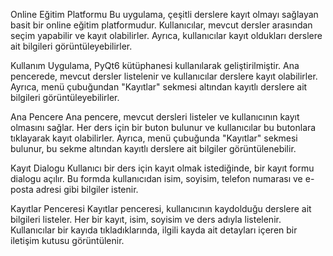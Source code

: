 Online Eğitim Platformu
Bu uygulama, çeşitli derslere kayıt olmayı sağlayan basit bir online eğitim platformudur. Kullanıcılar, mevcut dersler arasından seçim yapabilir ve kayıt olabilirler. Ayrıca, kullanıcılar kayıt oldukları derslere ait bilgileri görüntüleyebilirler.

Kullanım
Uygulama, PyQt6 kütüphanesi kullanılarak geliştirilmiştir. Ana pencerede, mevcut dersler listelenir ve kullanıcılar derslere kayıt olabilirler. Ayrıca, menü çubuğundan "Kayıtlar" sekmesi altından kayıtlı derslere ait bilgileri görüntüleyebilirler.

Ana Pencere
Ana pencere, mevcut dersleri listeler ve kullanıcının kayıt olmasını sağlar. Her ders için bir buton bulunur ve kullanıcılar bu butonlara tıklayarak kayıt olabilirler. Ayrıca, menü çubuğunda "Kayıtlar" sekmesi bulunur, bu sekme altından kayıtlı derslere ait bilgiler görüntülenebilir.

Kayıt Dialogu
Kullanıcı bir ders için kayıt olmak istediğinde, bir kayıt formu dialogu açılır. Bu formda kullanıcıdan isim, soyisim, telefon numarası ve e-posta adresi gibi bilgiler istenir.

Kayıtlar Penceresi
Kayıtlar penceresi, kullanıcının kaydolduğu derslere ait bilgileri listeler. Her bir kayıt, isim, soyisim ve ders adıyla listelenir. Kullanıcılar bir kayıda tıkladıklarında, ilgili kayda ait detayları içeren bir iletişim kutusu görüntülenir.
